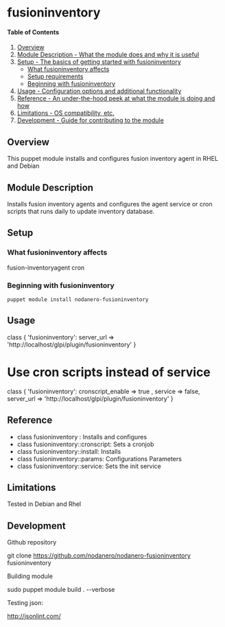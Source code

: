 # fusioninventory

#### Table of Contents

1. [Overview](#overview)
2. [Module Description - What the module does and why it is useful](#module-description)
3. [Setup - The basics of getting started with fusioninventory](#setup)
    * [What fusioninventory affects](#what-fusioninventory-affects)
    * [Setup requirements](#setup-requirements)
    * [Beginning with fusioninventory](#beginning-with-fusioninventory)
4. [Usage - Configuration options and additional functionality](#usage)
5. [Reference - An under-the-hood peek at what the module is doing and how](#reference)
5. [Limitations - OS compatibility, etc.](#limitations)
6. [Development - Guide for contributing to the module](#development)

## Overview

This puppet module installs and configures fusion inventory agent in RHEL and Debian

## Module Description

Installs fusion inventory agents and configures the agent service or cron scripts that runs daily to update inventory database.

## Setup

### What fusioninventory affects

fusion-inventoryagent
cron


### Beginning with fusioninventory

    puppet module install nodanero-fusioninventory

## Usage

  class { 'fusioninventory':
         server_url  => 'http://localhost/glpi/plugin/fusioninventory'
  }

# Use cron scripts instead of service
  class { 'fusioninventory':
    cronscript_enable => true ,
    service => false,
    server_url  => 'http://localhost/glpi/plugin/fusioninventory'
  }



## Reference

* class fusioninventory : Installs and configures
* class fusioninventory::cronscript: Sets a cronjob
* class fusioninventory::install: Installs
* class fusioninventory::params: Configurations Parameters
* class fusioninventory::service: Sets the init service


## Limitations

Tested in Debian and Rhel

## Development

Github repository

   git clone https://github.com/nodanero/nodanero-fusioninventory fusioninventory

Building module

   sudo puppet module build . --verbose

Testing json:

   http://jsonlint.com/
